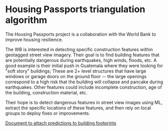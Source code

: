 #  Housing Passports triangulation algorithm

The Housing Passports project is a collaboration with the World Bank to improve housing resilience.

The WB is interested in detecting specific construction features within geotagged street view imagery. Their goal is to find building features that are potentially dangerous during earthquakes, high winds, floods, etc. A good example is their initial push in Guatemala where they were looking for "soft story" buildings; These are 2+ level structures that have large windows or garage doors on the ground floor -- the large openings correspond to a high risk that the building will collapse and pancake during earthquakes. Other features could include incomplete construction, age of the building, construction material, etc.

Their hope is to detect dangerous features in street view images using ML, extract the specific locations of these features, and then rely on local groups to deploy fixes or improvements.

[Document to attach predictions to building footprints](COMPILING_FILE_INTO_DB.md)